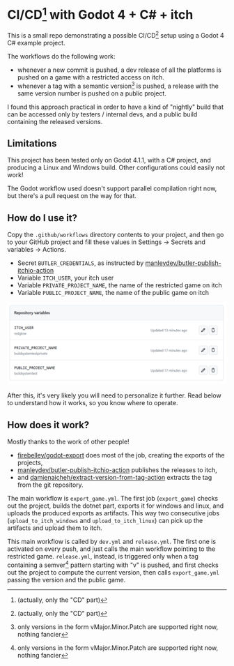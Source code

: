 # CI/CD[^1] with Godot 4 + C# + itch

This is a small repo demonstrating a possible CI/CD[^1] setup using a Godot 4 C# example project.

The workflows do the following work:
- whenever a new commit is pushed, a dev release of all the platforms is pushed on a game with a restricted access on itch.
- whenever a tag with a semantic version[^2] is pushed, a release with the same version number is pushed on a public project.

I found this approach practical in order to have a kind of "nightly" build that can be accessed only by testers / internal devs, and a public build containing the released versions.

## Limitations

This project has been tested only on Godot 4.1.1, with a C# project, and producing a Linux and Windows build. Other configurations could easily not work!

The Godot workflow used doesn't support parallel compilation right now, but there's a pull request on the way for that.

## How do I use it?

Copy the `.github/workflows` directory contents to your project, and then go to your GitHub project and fill these values in Settings &rarr; Secrets and variables &rarr; Actions.

- Secret `BUTLER_CREDENTIALS`, as instructed by [manleydev/butler-publish-itchio-action](https://github.com/yeslayla/butler-publish-itchio-action#butler_credentials-required)
- Variable `ITCH_USER`, your itch user
- Variable `PRIVATE_PROJECT_NAME`, the name of the restricted game on itch
- Variable `PUBLIC_PROJECT_NAME`, the name of the public game on itch

![The list of the variables described before](./images/variables.png)

After this, it's very likely you will need to personalize it further. Read below to understand how it works, so you know where to operate.

## How does it work?

Mostly thanks to the work of other people!

- [firebelley/godot-export](https://github.com/firebelley/godot-export) does most of the job, creating the exports of the projects,
- [manleydev/butler-publish-itchio-action](https://github.com/yeslayla/butler-publish-itchio-action) publishes the releases to itch,
- and [damienaicheh/extract-version-from-tag-action](https://github.com/damienaicheh/extract-version-from-tag-action) extracts the tag from the git repository.

The main workflow is `export_game.yml`. The first job (`export_game`) checks out the project, builds the dotnet part, exports it for windows and linux, and uploads the produced exports as artifacts. This way two consecutive jobs (`upload_to_itch_windows` and `upload_to_itch_linux`) can pick up the artifacts and upload them to itch.

This main workflow is called by `dev.yml` and `release.yml`. The first one is activated on every push, and just calls the main workflow pointing to the restricted game. `release.yml`, instead, is triggered only when a tag containing a semver[^2] pattern starting with "v" is pushed, and first checks out the project to compute the current version, then calls `export_game.yml` passing the version and the public game.

[^1]: (actually, only the "CD" part)
[^2]: only versions in the form vMajor.Minor.Patch are supported right now, nothing fancier